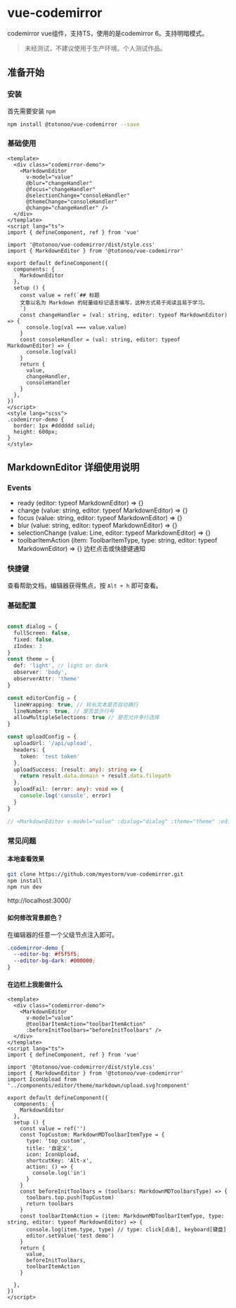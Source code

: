 # vue-codemirror

codemirror vue组件，支持TS，使用的是codemirror 6。支持明暗模式。

> 未经测试，不建议使用于生产环境。个人测试作品。

## 准备开始

### 安装

首先需要安装 `npm`

```bash
npm install @totonoo/vue-codemirror --save
```

### 基础使用

```vue
<template>
  <div class="codemirror-demo">
    <MarkdownEditor
      v-model="value"
      @blur="changeHandler"
      @focus="changeHandler"
      @selectionChange="consoleHandler"
      @themeChange="consoleHandler"
      @change="changeHandler" />
  </div>
</template>
<script lang="ts">
import { defineComponent, ref } from 'vue'

import '@totonoo/vue-codemirror/dist/style.css'
import { MarkdownEditor } from '@totonoo/vue-codemirror'

export default defineComponent({
  components: {
    MarkdownEditor
  },
  setup () {
    const value = ref(`## 标题
    文章以名为 Markdown 的轻量级标记语言编写，这种方式易于阅读且易于学习。
    `)
    const changeHandler = (val: string, editor: typeof MarkdownEditor) => {
      console.log(val === value.value)
    }
    const consoleHandler = (val: string, editor: typeof MarkdownEditor) => {
      console.log(val)
    }
    return {
      value,
      changeHandler,
      consoleHandler
    }
  },
})
</script>
<style lang="scss">
.codemirror-demo {
  border: 1px #dddddd solid;
  height: 600px;
}
</style>
```

## MarkdownEditor 详细使用说明

### Events

- ready (editor: typeof MarkdownEditor) => {}
- change (value: string, editor: typeof MarkdownEditor) => {}
- focus (value: string, editor: typeof MarkdownEditor) => {}
- blur (value: string, editor: typeof MarkdownEditor) => {}
- selectionChange (value: Line, editor: typeof MarkdownEditor) => {}
- toolbarItemAction (item: ToolbarItemType, type: string, editor: typeof MarkdownEditor) => {} 边栏点击或快捷键通知

### 快捷键

查看帮助文档，编辑器获得焦点，按 `Alt + h` 即可查看。


### 基础配置

```typescript

const dialog = {
  fullScreen: false,
  fixed: false,
  zIndex: 3
}
const theme = {
  def: 'light', // light or dark
  observer: 'body',
  observerAttr: 'theme'
}

const editorConfig = {
  lineWrapping: true, // 较长文本是否自动换行
  lineNumbers: true, // 是否显示行号
  allowMultipleSelections: true // 是否允许多行选择
}

const uploadConfig = {
  uploadUrl: '/api/upload',
  headers: {
    token: 'test token'
  },
  uploadSuccess: (result: any): string => {
    return result.data.domain + result.data.filepath
  },
  uploadFail: (error: any): void => {
    console.log('console', error)
  }
}

// <MarkdownEditor v-model="value" :dialog="dialog" :theme="theme" :editor="editorConfig" :upload="uploadConfig" />
```

### 常见问题

#### 本地查看效果

```sh
git clone https://github.com/myestorm/vue-codemirror.git
npm install
npm run dev
```

http://localhost:3000/

#### 如何修改背景颜色？

在编辑器的任意一个父级节点注入即可。

```css
.codemirror-demo {
  --editor-bg: #f5f5f5;
  --editor-bg-dark: #000000;
}
```

#### 在边栏上我能做什么

```vue
<template>
  <div class="codemirror-demo">
    <MarkdownEditor
      v-model="value"
      @toolbarItemAction="toolbarItemAction"
      :beforeInitToolbars="beforeInitToolbars" />
  </div>
</template>
<script lang="ts">
import { defineComponent, ref } from 'vue'

import '@totonoo/vue-codemirror/dist/style.css'
import { MarkdownEditor } from '@totonoo/vue-codemirror'
import IconUpload from '../components/editor/theme/markdown/upload.svg?component'

export default defineComponent({
  components: {
    MarkdownEditor
  },
  setup () {
    const value = ref('')
    const TopCustom: MarkdownMDToolbarItemType = {
      type: 'top_custom',
      title: '自定义',
      icon: IconUpload,
      shortcutKey: 'Alt-x',
      action: () => {
        console.log('in')
      }
    }
    const beforeInitToolbars = (toolbars: MarkdownMDToolbarsType) => {
      toolbars.top.push(TopCustom)
      return toolbars
    }
    const toolbarItemAction = (item: MarkdownMDToolbarItemType, type: string, editor: typeof MarkdownEditor) => {
      console.log(item.type, type) // type: click[点击], keyboard[键盘]
      editor.setValue('test demo')
    }
    return {
      value,
      beforeInitToolbars,
      toolbarItemAction
    }

  },
})
</script>
```
